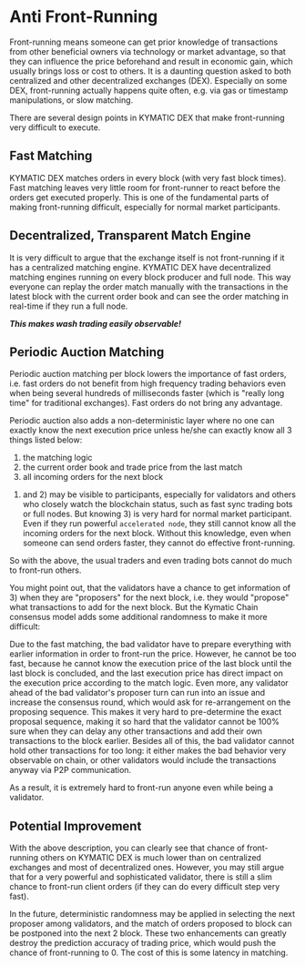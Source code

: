# Anti Front-Running

Front-running means someone can get prior knowledge of transactions from other beneficial owners via technology or market advantage, so that they can influence the price beforehand and result in economic gain, which usually brings loss or cost to others. It is a daunting question asked to both centralized and other decentralized exchanges (DEX). Especially on some DEX, front-running actually happens quite often, e.g. via gas or timestamp manipulations, or slow matching.

There are several design points in KYMATIC DEX that make front-running very difficult to execute.

## Fast Matching
KYMATIC DEX matches orders in every block (with very fast block times). Fast matching leaves very little room for front-runner to react before the orders get executed properly. This is one of the fundamental parts of making front-running difficult, especially for normal market participants.

## Decentralized, Transparent Match Engine
It is very difficult to argue that the exchange itself is not front-running if it has a centralized matching engine. KYMATIC DEX have decentralized matching engines running on every block producer and full node. This way everyone can replay the order match manually with the transactions in the latest block with the current order book and can see the order matching in real-time if they run a full node.

**_This makes wash trading easily observable!_**

## Periodic Auction Matching
Periodic auction matching per block lowers the importance of fast orders, i.e. fast orders do not benefit from high frequency trading behaviors even when being several hundreds of milliseconds faster (which is "really long time" for traditional exchanges).
Fast orders do not bring any advantage.

Periodic auction also adds a non-deterministic layer where no one can exactly know the next execution price unless he/she can exactly know all 3 things listed below:

1. the matching logic
2. the current order book and trade price from the last match
3. all incoming orders for the next block

1) and 2) may be visible to participants, especially for validators and others who closely watch the blockchain status, such as fast sync trading bots or full nodes.
But knowing 3) is very hard for normal market participant. Even if they run powerful `accelerated node`, they still cannot know all the incoming orders for the next block. Without this knowledge, even when someone can send orders faster, they cannot do effective front-running.

So with the above, the usual traders and even trading bots cannot do much to front-run others.

You might point out, that the validators have a chance to get information of 3) when they are "proposers" for the next block, i.e. they would "propose" what transactions to add for the next block. But the Kymatic Chain consensus model adds some additional randomness to make it more difficult:

Due to the fast matching, the bad validator have to prepare everything with earlier information in order to front-run the price. However, he cannot be too fast, because he cannot know the execution price of the last block until the last block is concluded, and the last execution price has direct impact on the execution price according to the match logic. Even more, any validator ahead of the bad validator's proposer turn can run into an issue and increase the consensus round, which would ask for re-arrangement on the proposing sequence. This makes it very hard to pre-determine the exact proposal sequence, making it so hard that the validator cannot be 100% sure when they can delay any other transactions and add their own transactions to the block earlier. Besides all of this, the bad validator cannot hold other transactions for too long: it either makes the bad behavior very observable on chain, or other validators would include the transactions anyway via P2P communication.

As a result, it is extremely hard to front-run anyone even while being a validator.

## Potential Improvement
With the above description, you can clearly see that chance of front-running others on KYMATIC DEX is much lower than on centralized exchanges and most of decentralized ones. However, you may still argue that for a very powerful and sophisticated validator, there is still a slim chance to front-run client orders (if they can do every difficult step very fast).

In the future, deterministic randomness may be applied in selecting the next proposer among validators, and the match of orders proposed to block can be postponed into the next 2 block. These two enhancements can greatly destroy the prediction accuracy of trading price, which would push the chance of front-running to 0. The cost of this is some latency in matching.


